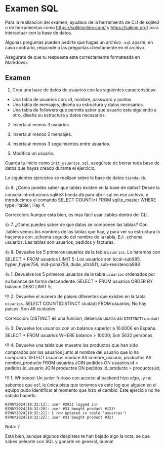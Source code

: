 # Examen SQL

Para la realizacion del examen, ayudaos de la herramienta de CLI de sqlite3 o de herramientas como https://sqliteonline.com/ y https://sqlime.org/ para interactuar con la base de datos.

Algunas preguntas pueden pedirte que hagas un archivo `.sql` aparte, en caso contrario, responde a las preguntas directamente en el archivo.

Asegúrate de que tu respuesta esta correctamente formateada en Markdown.

## Examen

1. Crea una base de datos de usuarios con las siguientes características:
  - Una tabla de usuarios con: id, nombre, password y puntos
  - Una tabla de mensajes, diseña su estructura y datos necesarios.
  - Una tabla de followers que permita saber que usuario esta siguiendo a otro, diseña su estructura y datos necesarios.

2. Inserta al menos 3 usuarios.

3. Inserta al menos 2 mensajes.

4. Inserta al menos 3 seguimientos entre usuarios.

5. Modifica un usuario.

Guarda tu inicio como `init_usuarios.sql`, asegúrate de borrar toda base de datos que hayas creado durante el ejercicio.

Lo siguientes ejercicios se realizan sobre la base de datos `tienda.db`.
 

👍 6. ¿Como puedes saber que tablas existen en la base de datos? Desde la consola introducimos sqlite3 tienda.db para abrir sql en ese archivo, e introducimos el comando  SELECT COUNT(*) FROM sqlite_master WHERE type='table'; Hay 4.

Correccion: Aunque esta bien, es mas fácil usar .tables dentro del CLI.

👍 7. ¿Como puedes saber de que datos se componen las tablas? Con .tables vemos los nombres de las tablas que hay, y para ver su estructura lo hacemos con .schema seguido del nombre de la tabla, EJ: .schema usuarios. Las tablas son usuarios, pedidos y facturas.

👍 8. Devuelve los 5 primeros usuarios de la tabla `usuarios`. Lo haremos con SELECT * FROM usuarios LIMIT 5; Los usuarios son 
local-sub985, hyper_hyper756, mid-pona759, dude_ultra511, sub-resistencia998

👍 1.  Devuelve los 5 primeros usuarios de la tabla `usuarios` ordenados por su balance de forma descendente. SELECT * FROM usuarios ORDER BY balance DESC LIMIT 5; 

👎 2.   Devuelve el numero de paises diferentes que existen en la tabla `usuarios`. SELECT COUNT(DISTINCT ciudad) FROM usuarios; No hay paises. Son 49 ciudades

Corrección: DISTINCT es una funcion, deberías usarla asi `DISTINCT(ciudad)`

👍 3.   Devuelve los usuarios con un balance superior a 10.000€ en España.  SELECT * FROM usuarios WHERE balance > 10000; Son 5632 personas.

👎 4.   Devuelve una tabla que muestre los productos que han sido comprados por los usuarios junto al nombre del usuario que lo ha comprado.
SELECT usuarios.nombre AS nombre_usuario, productos AS nombre_producto
FROM usuarios
JOIN pedidos ON usuarios.id = pedidos.id_usuario
JOIN productos ON pedidos.id_producto = productos.id;

👎 1.    Whooops! Un junior furioso con acceso al backend hizo *algo*, ¡y no sabemos que es!, la única pista que tenemos es este log que alguien en el equipo pudo identificar al momento que hizo el cambio: Este ejercicio no he sabido hacerlo.

~~~plain
07MAY2024[18:32:12]: user #2831 logged in!
07MAY2024[18:32:20]: user #31 bought product #123!
07MAY2024[18:32:21]: 1 row updated in table 'usuarios'!
07MAY2024[18:32:22]: user #31 bought product #32!
~~~

Nota: 7

Está bien, aunque algunos despistes te han bajado algo la nota, se que sabes pelearte con SQL y ganarle en general, buena!